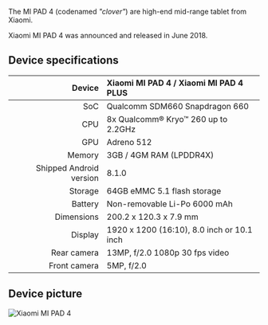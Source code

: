 The MI PAD 4 (codenamed _"clover"_) are high-end mid-range tablet from Xiaomi.

Xiaomi MI PAD 4 was announced and released in June 2018.

## Device specifications

| Device       | Xiaomi MI PAD 4 / Xiaomi MI PAD 4 PLUS          |
| -----------: | :---------------------------------------------- |
| SoC          | Qualcomm SDM660 Snapdragon 660                  |
| CPU          | 8x Qualcomm® Kryo™ 260 up to 2.2GHz             |
| GPU          | Adreno 512                                      |
| Memory       | 3GB / 4GM RAM (LPDDR4X)                         |
| Shipped Android version | 8.1.0                           	 |
| Storage      | 64GB eMMC 5.1 flash storage                     |
| Battery      | Non-removable Li-Po 6000 mAh                    |
| Dimensions   | 200.2 x 120.3 x 7.9 mm                          |
| Display      | 1920 x 1200 (16:10), 8.0 inch  or 10.1 inch     |
| Rear camera | 13MP, f/2.0 1080p 30 fps video|
| Front camera | 5MP, f/2.0|

## Device picture

![Xiaomi MI PAD 4](http://i8.mifile.cn/a1/pms_1529843020.73617168!560x560.jpg)

